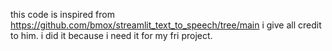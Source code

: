 this code is inspired from https://github.com/bmox/streamlit_text_to_speech/tree/main
i give all credit to him.
i did it because i need it for my fri project.
